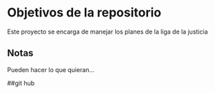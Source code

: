 # Objetivos de la repositorio

Este proyecto se encarga de manejar los planes de la liga de la justicia


## Notas
Pueden hacer lo que quieran...

##git hub
